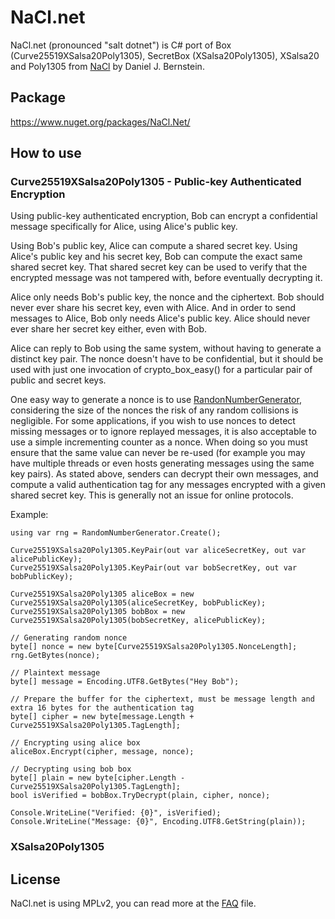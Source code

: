 # NaCl.net

NaCl.net (pronounced "salt dotnet") is C# port of Box (Curve25519XSalsa20Poly1305), SecretBox (XSalsa20Poly1305), XSalsa20 and Poly1305 from [NaCl](http://nacl.cr.yp.to/) by Daniel J. Bernstein.

## Package

https://www.nuget.org/packages/NaCl.Net/

## How to use

### Curve25519XSalsa20Poly1305 - Public-key Authenticated Encryption

Using public-key authenticated encryption, Bob can encrypt a confidential message specifically for Alice, using Alice's public key.

Using Bob's public key, Alice can compute a shared secret key. Using Alice's public key and his secret key, Bob can compute the exact same shared secret key. That shared secret key can be used to verify that the encrypted message was not tampered with, before eventually decrypting it.

Alice only needs Bob's public key, the nonce and the ciphertext. Bob should never ever share his secret key, even with Alice.
And in order to send messages to Alice, Bob only needs Alice's public key. Alice should never ever share her secret key either, even with Bob.

Alice can reply to Bob using the same system, without having to generate a distinct key pair.
The nonce doesn't have to be confidential, but it should be used with just one invocation of crypto_box_easy() for a particular pair of public and secret keys.

One easy way to generate a nonce is to use [RandonNumberGenerator](https://docs.microsoft.com/en-us/dotnet/api/system.security.cryptography.randomnumbergenerator?view=netframework-4.8), considering the size of the nonces the risk of any random collisions is negligible. For some applications, if you wish to use nonces to detect missing messages or to ignore replayed messages, it is also acceptable to use a simple incrementing counter as a nonce.
When doing so you must ensure that the same value can never be re-used (for example you may have multiple threads or even hosts generating messages using the same key pairs).
As stated above, senders can decrypt their own messages, and compute a valid authentication tag for any messages encrypted with a given shared secret key. This is generally not an issue for online protocols.

Example:

```
using var rng = RandomNumberGenerator.Create();

Curve25519XSalsa20Poly1305.KeyPair(out var aliceSecretKey, out var alicePublicKey);
Curve25519XSalsa20Poly1305.KeyPair(out var bobSecretKey, out var bobPublicKey);

Curve25519XSalsa20Poly1305 aliceBox = new Curve25519XSalsa20Poly1305(aliceSecretKey, bobPublicKey);
Curve25519XSalsa20Poly1305 bobBox = new Curve25519XSalsa20Poly1305(bobSecretKey, alicePublicKey);

// Generating random nonce
byte[] nonce = new byte[Curve25519XSalsa20Poly1305.NonceLength];
rng.GetBytes(nonce);

// Plaintext message
byte[] message = Encoding.UTF8.GetBytes("Hey Bob");

// Prepare the buffer for the ciphertext, must be message length and extra 16 bytes for the authentication tag
byte[] cipher = new byte[message.Length + Curve25519XSalsa20Poly1305.TagLength];

// Encrypting using alice box
aliceBox.Encrypt(cipher, message, nonce);

// Decrypting using bob box
byte[] plain = new byte[cipher.Length - Curve25519XSalsa20Poly1305.TagLength];
bool isVerified = bobBox.TryDecrypt(plain, cipher, nonce);

Console.WriteLine("Verified: {0}", isVerified);
Console.WriteLine("Message: {0}", Encoding.UTF8.GetString(plain));
```


### XSalsa20Poly1305

## License
NaCl.net is using MPLv2, you can read more at the [FAQ](http://www.mozilla.org/MPL/2.0/FAQ.html) file.
